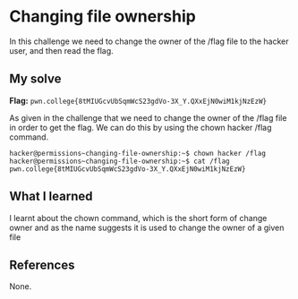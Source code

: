 # Changing file ownership

In this challenge we need to change the owner of the /flag file to the hacker user, and then read the flag.

## My solve
**Flag:** `pwn.college{8tMIUGcvUbSqmWcS23gdVo-3X_Y.QXxEjN0wiM1kjNzEzW}`

As given in the challenge that we need to change the owner of the /flag file in order to get the flag. We can do this
by using the chown hacker /flag command. 

```
hacker@permissions~changing-file-ownership:~$ chown hacker /flag
hacker@permissions~changing-file-ownership:~$ cat /flag
pwn.college{8tMIUGcvUbSqmWcS23gdVo-3X_Y.QXxEjN0wiM1kjNzEzW}
```

## What I learned

I learnt about the chown command, which is the short form of change owner and as the name suggests it is used to change
the owner of a given file 

## References 
None.

